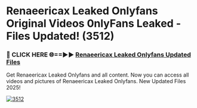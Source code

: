 # Renaeericax Leaked Onlyfans Original Videos 0nlyFans Leaked - Files Updated! (3512)

<h3>🔴 CLICK HERE 🌐==►► <a href="https://tinyurl.com/ms9xzufz" rel="nofollow">Renaeericax Leaked Onlyfans Updated Files</a></h3>

Get Renaeericax Leaked Onlyfans and all content. Now you can access all videos and pictures of Renaeericax Leaked Onlyfans. New Updated Files 2025!

[![3512](https://i.imgur.com/PQ7UWWw.gif)](https://tinyurl.com/ms9xzufz)
